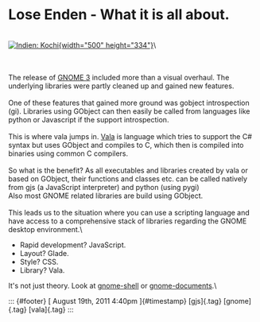 Lose Enden - What it is all about.
==================================

\
[![Indien:
Kochi](http://farm3.static.flickr.com/2219/2400761127_83c83b632a.jpg){width="500"
height="334"}](http://www.flickr.com/photos/bupia/2400761127/ "Indien: Kochi von patrikmloeff bei Flickr")\

\
\
The release of [GNOME 3](http://www.gnome3.org/) included more than a
visual overhaul. The underlying libraries were partly cleaned up and
gained new features.\
\
One of these features that gained more ground was gobject introspection
(gi). Libraries using GObject can then easily be called from languages
like python or Javascript if the support introspection.\
\
This is where vala jumps in. [Vala](http://live.gnome.org/Vala) is
language which tries to support the C\# syntax but uses GObject and
compiles to C, which then is compiled into binaries using common C
compilers.\
\
So what is the benefit? As all executables and libraries created by vala
or based on GObject, their functions and classes etc. can be called
natively from gjs (a JavaScript interpreter) and python (using pygi)\
Also most GNOME related libraries are build using GObject.\
\
This leads us to the situation where you can use a scripting language
and have access to a comprehensive stack of libraries regarding the
GNOME desktop environment.\

-   Rapid development? JavaScript.
-   Layout? Glade.
-   Style? CSS.
-   Library? Vala.

It's not just theory. Look at
[gnome-shell](http://git.gnome.org/browse/gnome-shell) or
[gnome-documents](http://git.gnome.org/browse/gnome-documents).\

::: {#footer}
[ August 19th, 2011 4:40pm ]{#timestamp} [gjs]{.tag} [gnome]{.tag}
[vala]{.tag}
:::
